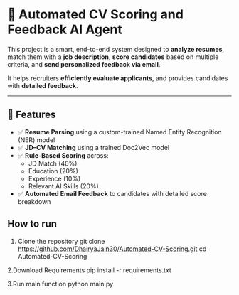 # 🤖 Automated CV Scoring and Feedback AI Agent

This project is a smart, end-to-end system designed to **analyze resumes**, match them with a **job description**, **score candidates** based on multiple criteria, and **send personalized feedback via email**.

It helps recruiters **efficiently evaluate applicants**, and provides candidates with **detailed feedback**.

---

## 📌 Features

- ✅ **Resume Parsing** using a custom-trained Named Entity Recognition (NER) model  
- ✅ **JD–CV Matching** using a trained Doc2Vec model  
- ✅ **Rule-Based Scoring** across:
  - JD Match (40%)
  - Education (20%)
  - Experience (10%)
  - Relevant AI Skills (20%)
- ✅ **Automated Email Feedback** to candidates with detailed score breakdown  
 
## How to run 
1. Clone the repository
   git clone https://github.com/DhairyaJain30/Automated-CV-Scoring.git
   cd Automated-CV-Scoring
   
2.Download Requirements
  pip install -r requirements.txt

3.Run main function 
  python main.py

